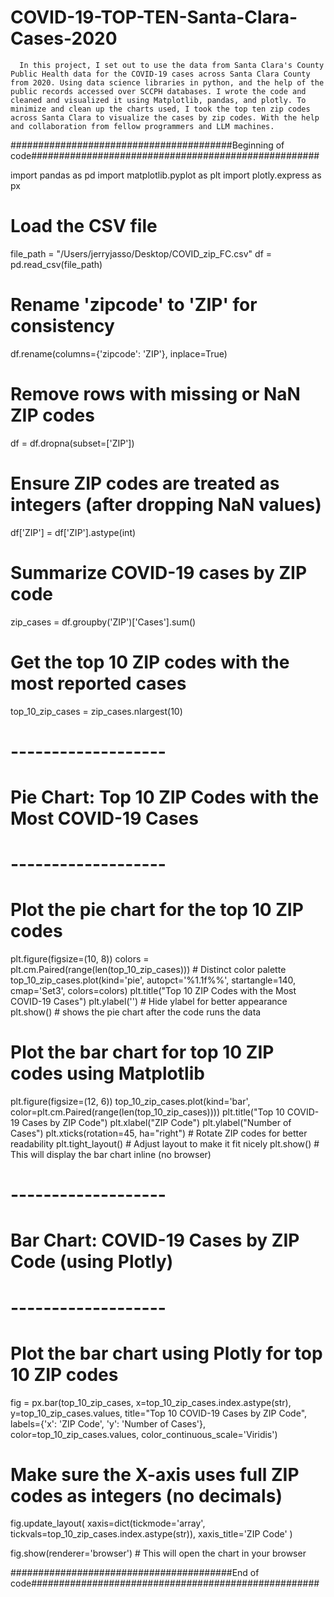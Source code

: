 # COVID-19-TOP-TEN-Santa-Clara-Cases-2020
      In this project, I set out to use the data from Santa Clara's County Public Health data for the COVID-19 cases across Santa Clara County from 2020. Using data science libraries in python, and the help of the public records accessed over SCCPH databases. I wrote the code and cleaned and visualized it using Matplotlib, pandas, and plotly. To minimize and clean up the charts used, I took the top ten zip codes across Santa Clara to visualize the cases by zip codes. With the help and collaboration from fellow programmers and LLM machines.

########################################Beginning of code####################################################

import pandas as pd
import matplotlib.pyplot as plt
import plotly.express as px

# Load the CSV file
file_path = "/Users/jerryjasso/Desktop/COVID_zip_FC.csv"
df = pd.read_csv(file_path)

# Rename 'zipcode' to 'ZIP' for consistency
df.rename(columns={'zipcode': 'ZIP'}, inplace=True)

# Remove rows with missing or NaN ZIP codes
df = df.dropna(subset=['ZIP'])

# Ensure ZIP codes are treated as integers (after dropping NaN values)
df['ZIP'] = df['ZIP'].astype(int)

# Summarize COVID-19 cases by ZIP code
zip_cases = df.groupby('ZIP')['Cases'].sum()

# Get the top 10 ZIP codes with the most reported cases
top_10_zip_cases = zip_cases.nlargest(10)

# -------------------
# Pie Chart: Top 10 ZIP Codes with the Most COVID-19 Cases
# -------------------

# Plot the pie chart for the top 10 ZIP codes
plt.figure(figsize=(10, 8))
colors = plt.cm.Paired(range(len(top_10_zip_cases)))  # Distinct color palette
top_10_zip_cases.plot(kind='pie', autopct='%1.1f%%', startangle=140, cmap='Set3', colors=colors)
plt.title("Top 10 ZIP Codes with the Most COVID-19 Cases")
plt.ylabel('')  # Hide ylabel for better appearance
plt.show() # shows the pie chart after the code runs the data

# Plot the bar chart for top 10 ZIP codes using Matplotlib
plt.figure(figsize=(12, 6))
top_10_zip_cases.plot(kind='bar', color=plt.cm.Paired(range(len(top_10_zip_cases))))
plt.title("Top 10 COVID-19 Cases by ZIP Code")
plt.xlabel("ZIP Code")
plt.ylabel("Number of Cases")
plt.xticks(rotation=45, ha="right")  # Rotate ZIP codes for better readability
plt.tight_layout()  # Adjust layout to make it fit nicely
plt.show()  # This will display the bar chart inline (no browser)


# -------------------
# Bar Chart: COVID-19 Cases by ZIP Code (using Plotly)
# -------------------

# Plot the bar chart using Plotly for top 10 ZIP codes
fig = px.bar(top_10_zip_cases, x=top_10_zip_cases.index.astype(str), y=top_10_zip_cases.values,
             title="Top 10 COVID-19 Cases by ZIP Code",
             labels={'x': 'ZIP Code', 'y': 'Number of Cases'},
             color=top_10_zip_cases.values, color_continuous_scale='Viridis')

# Make sure the X-axis uses full ZIP codes as integers (no decimals)
fig.update_layout(
    xaxis=dict(tickmode='array', tickvals=top_10_zip_cases.index.astype(str)),
    xaxis_title='ZIP Code'
)

fig.show(renderer='browser')  # This will open the chart in your browser

########################################End of code####################################################
